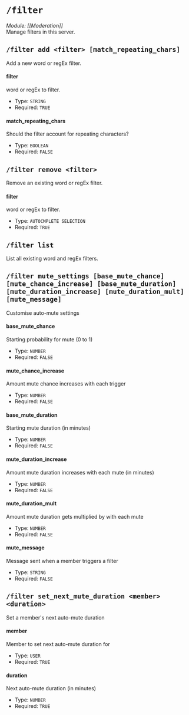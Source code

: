 # `/filter`
*Module: [[Moderation]]*<br>
Manage filters in this server.
## `/filter add <filter> [match_repeating_chars]`
Add a new word or regEx filter.
#### filter
word or regEx to filter.
- Type: `STRING`
- Required: `TRUE`
#### match_repeating_chars
Should the filter account for repeating characters?
- Type: `BOOLEAN`
- Required: `FALSE`
## `/filter remove <filter>`
Remove an existing word or regEx filter.
#### filter
word or regEx to filter.
- Type: `AUTOCMPLETE SELECTION`
- Required: `TRUE`
## `/filter list`
List all existing word and regEx filters.

## `/filter mute_settings [base_mute_chance] [mute_chance_increase] [base_mute_duration] [mute_duration_increase] [mute_duration_mult] [mute_message]`
Customise auto-mute settings
#### base_mute_chance
Starting probability for mute (0 to 1)
- Type: `NUMBER`
- Required: `FALSE`
#### mute_chance_increase
Amount mute chance increases with each trigger
- Type: `NUMBER`
- Required: `FALSE`
#### base_mute_duration
Starting mute duration (in minutes)
- Type: `NUMBER`
- Required: `FALSE`
#### mute_duration_increase
Amount mute duration increases with each mute (in minutes)
- Type: `NUMBER`
- Required: `FALSE`
#### mute_duration_mult
Amount mute duration gets multiplied by with each mute
- Type: `NUMBER`
- Required: `FALSE`
#### mute_message
Message sent when a member triggers a filter
- Type: `STRING`
- Required: `FALSE`
## `/filter set_next_mute_duration <member> <duration>`
Set a member's next auto-mute duration
#### member
Member to set next auto-mute duration for
- Type: `USER`
- Required: `TRUE`
#### duration
Next auto-mute duration (in minutes)
- Type: `NUMBER`
- Required: `TRUE`